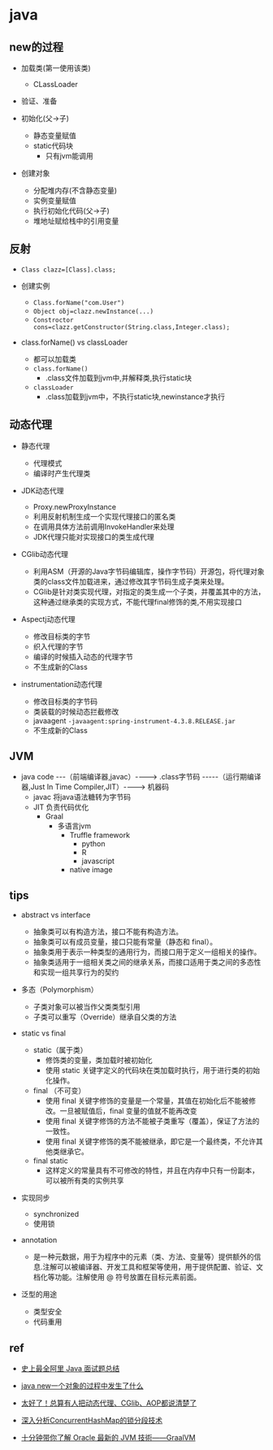 # java 


## new的过程

+ 加载类(第一使用该类)
    + CLassLoader

+ 验证、准备

+ 初始化(父->子)
    + 静态变量赋值
    + static代码块
        + 只有jvm能调用

+ 创建对象
    + 分配堆内存(不含静态变量)
    + 实例变量赋值
    + 执行初始化代码(父->子)
    + 堆地址赋给栈中的引用变量



## 反射

+ `Class clazz=[Class].class;`

+ 创建实例
    + `Class.forName("com.User")`
    + `Object obj=clazz.newInstance(...)`
    + `Constroctor cons=clazz.getConstructor(String.class,Integer.class);`


+ class.forName() vs classLoader
    + 都可以加载类
    + `class.forName()` 
        + .class文件加载到jvm中,并解释类,执行static块
    + `classLoader`
        + .class加载到jvm中，不执行static块,newinstance才执行


## 动态代理 

+ 静态代理
    + 代理模式
    + 编译时产生代理类

+ JDK动态代理
    + Proxy.newProxyInstance
    + 利用反射机制生成一个实现代理接口的匿名类
    + 在调用具体方法前调用InvokeHandler来处理
    + JDK代理只能对实现接口的类生成代理

+ CGlib动态代理
    + 利用ASM（开源的Java字节码编辑库，操作字节码）开源包，将代理对象类的class文件加载进来，通过修改其字节码生成子类来处理。
    + CGlib是针对类实现代理，对指定的类生成一个子类，并覆盖其中的方法，这种通过继承类的实现方式，不能代理final修饰的类,不用实现接口

+ Aspectj动态代理
    + 修改目标类的字节
    + 织入代理的字节
    + 编译的时候插入动态的代理字节
    + 不生成新的Class

+ instrumentation动态代理
    + 修改目标类的字节码
    + 类装载的时候动态拦截修改
    + javaagent `-javaagent:spring-instrument-4.3.8.RELEASE.jar`
    + 不生成新的Class


## JVM

+ java code ---（前端编译器,javac）----> .class字节码 -----（运行期编译器,Just In Time Compiler,JIT）----> 机器码
    + javac 将java语法糖转为字节码
    + JIT 负责代码优化
        + Graal
            + 多语言jvm
                + Truffle framework
                    + python
                    + R
                    + javascript
                + native image


## tips
+ abstract vs interface
    + 抽象类可以有构造方法，接口不能有构造方法。
    + 抽象类可以有成员变量，接口只能有常量（静态和 final）。
    + 抽象类用于表示一种类型的通用行为，而接口用于定义一组相关的操作。
    + 抽象类适用于一组相关类之间的继承关系，而接口适用于类之间的多态性和实现一组共享行为的契约

+ 多态（Polymorphism）
    + 子类对象可以被当作父类类型引用
    + 子类可以重写（Override）继承自父类的方法

+ static vs final
    + static（属于类）
        + 修饰类的变量，类加载时被初始化
        + 使用 static 关键字定义的代码块在类加载时执行，用于进行类的初始化操作。
    + final （不可变）
        + 使用 final 关键字修饰的变量是一个常量，其值在初始化后不能被修改。一旦被赋值后，final 变量的值就不能再改变
        + 使用 final 关键字修饰的方法不能被子类重写（覆盖），保证了方法的一致性。
        + 使用 final 关键字修饰的类不能被继承，即它是一个最终类，不允许其他类继承它。
    + final static
        + 这样定义的常量具有不可修改的特性，并且在内存中只有一份副本，可以被所有类的实例共享

+ 实现同步
    + synchronized
    + 使用锁

+ annotation
    + 是一种元数据，用于为程序中的元素（类、方法、变量等）提供额外的信息.注解可以被编译器、开发工具和框架等使用，用于提供配置、验证、文档化等功能。注解使用 @ 符号放置在目标元素前面。

+ 泛型的用途
    + 类型安全
    + 代码重用
## ref

+ [史上最全阿里 Java 面试题总结](https://segmentfault.com/a/1190000016172470)

+ [java new一个对象的过程中发生了什么](https://cloud.tencent.com/developer/article/1398010)
+ [太好了！总算有人把动态代理、CGlib、AOP都说清楚了](https://cloud.tencent.com/developer/article/1461796)

+ [深入分析ConcurrentHashMap的锁分段技术](https://blog.csdn.net/rickiyeat/article/details/77367017)
<!-- jvm -->
+ [十分钟带你了解 Oracle 最新的 JVM 技術——GraalVM](https://zhuanlan.zhihu.com/p/106555993)